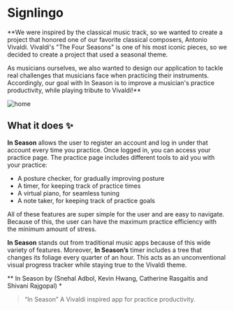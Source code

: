 # Signlingo

**We were inspired by the classical music track, so we wanted to create a project that honored one of our favorite classical composers, Antonio Vivaldi. Vivaldi's "The Four Seasons" is one of his most iconic pieces, so we decided to create a project that used a seasonal theme.

As musicians ourselves, we also wanted to design our application to tackle real challenges that musicians face when practicing their instruments. Accordingly, our goal with In Season is to improve a musician's practice productivity, while playing tribute to Vivaldi!**

![home](https://challengepost-s3-challengepost.netdna-ssl.com/photos/production/software_thumbnail_photos/001/769/122/datas/medium.png)


## What it does ✨ 

**In Season** allows the user to register an account and log in under that account every time you practice. Once logged in, you can access your practice page. The practice page includes different tools to aid you with your practice:

- A posture checker, for gradually improving posture
- A timer, for keeping track of practice times
- A virtual piano, for seamless tuning
- A note taker, for keeping track of practice goals

All of these features are super simple for the user and are easy to navigate. Because of this, the user can have the maximum practice efficiency with the minimum amount of stress.

**In Season** stands out from traditional music apps because of this wide variety of features. Moreover, **In Season’s** timer includes a tree that changes its foliage every quarter of an hour. This acts as an unconventional visual progress tracker while staying true to the Vivaldi theme.




** In Season by (Snehal Adbol, Kevin Hwang, Catherine Rasgaitis and Shivani Rajgopal) *
> “In Season” A Vivaldi inspired app for practice productivity.
